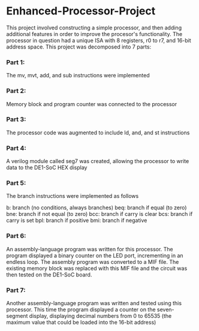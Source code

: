 # Enhanced-Processor-Project
 
This project involved constructing a simple processor, and then adding additional features in order to improve the procesor's functionality. The processor in question had a unique ISA with 8 registers, r0 to r7, and 16-bit address space. This project was decomposed into 7 parts:

### Part 1: 
The mv, mvt, add, and sub instructions were implemented

### Part 2: 
Memory block and program counter was connected to the processor

### Part 3:
The processor code was augmented to include ld, and, and st instructions

### Part 4: 
A verilog module called seg7 was created, allowing the processor to write data to the DE1-SoC HEX display

### Part 5:
The branch instructions were implemented as follows

b: branch (no conditions, always branches)
beq: branch if equal (to zero)
bne: branch if not equal (to zero)
bcc: branch if carry is clear
bcs: branch if carry is set
bpl: branch if positive
bmi: branch if negative

### Part 6:
An assembly-language program was written for this processor. The program displayed a binary counter on the LED port, incrementing in an endless loop. The assembly program was converted to a MIF file. The existing memory block was replaced with this MIF file and the circuit was then tested on the DE1-SoC board.

### Part 7: 
Another assembly-language program was written and tested using this processor. This time the program displayed a counter on the seven-segment display, displaying decimal numbers from 0 to 65535 (the maximum value that could be loaded into the 16-bit address)
